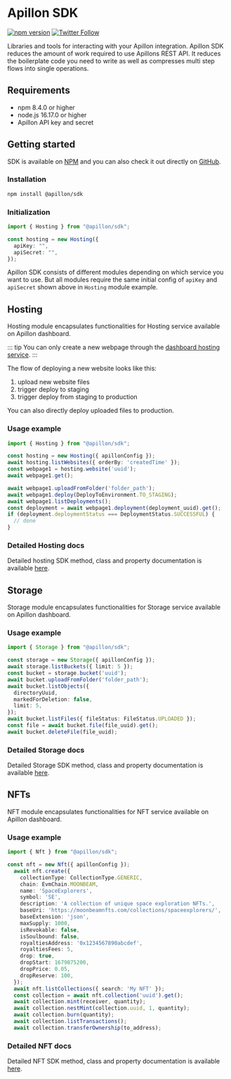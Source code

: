 # Apillon SDK

[![npm version](https://badge.fury.io/js/@apillon%2Fsdk.svg)](https://badge.fury.io/js/@apillon%2Fsdk)
[![Twitter Follow](https://img.shields.io/twitter/follow/Apillon?style=social)](https://twitter.com/intent/follow?screen_name=Apillon)

Libraries and tools for interacting with your Apillon integration.
Apillon SDK reduces the amount of work required to use Apillons REST API. It reduces the boilerplate code you need to write
as well as compresses multi step flows into single operations.

## Requirements

- npm 8.4.0 or higher
- node.js 16.17.0 or higher
- Apillon API key and secret

## Getting started

SDK is available on [NPM](https://www.npmjs.com/package/@apillon/sdk) and you can also check it out directly on [GitHub](https://github.com/Apillon/sdk).

### Installation

```sh
npm install @apillon/sdk
```

### Initialization

```ts
import { Hosting } from "@apillon/sdk";

const hosting = new Hosting({
  apiKey: "",
  apiSecret: "",
});
```

Apillon SDK consists of different modules depending on which service you want to use. But all modules require the same initial config of `apiKey` and `apiSecret` shown above in `Hosting` module example.

## Hosting

Hosting module encapsulates functionalities for Hosting service available on Apillon dashboard.

::: tip
You can only create a new webpage through the [dashboard hosting service](https://app.apillon.io/dashboard/service/hosting).
:::

The flow of deploying a new website looks like this:

1. upload new website files
2. trigger deploy to staging
3. trigger deploy from staging to production

You can also directly deploy uploaded files to production.

### Usage example

```ts
import { Hosting } from "@apillon/sdk";

const hosting = new Hosting({ apillonConfig });
await hosting.listWebsites({ orderBy: 'createdTime' });
const webpage1 = hosting.website('uuid');
await webpage1.get();

await webpage1.uploadFromFolder('folder_path');
await webpage1.deploy(DeployToEnvironment.TO_STAGING);
await webpage1.listDeployments();
const deployment = await webpage1.deployment(deployment_uuid).get();
if (deployment.deploymentStatus === DeploymentStatus.SUCCESSFUL) {
  // done
}
```

### Detailed Hosting docs

Detailed hosting SDK method, class and property documentation is available [here](https://sdk-docs.apillon.io/classes/Hosting.html).

## Storage

Storage module encapsulates functionalities for Storage service available on Apillon dashboard.

### Usage example

```ts
import { Storage } from "@apillon/sdk";

const storage = new Storage({ apillonConfig });
await storage.listBuckets({ limit: 5 });
const bucket = storage.bucket('uuid');
await bucket.uploadFromFolder('folder_path');
await bucket.listObjects({
  directoryUuid,
  markedForDeletion: false,
  limit: 5,
});
await bucket.listFiles({ fileStatus: FileStatus.UPLOADED });
const file = await bucket.file(file_uuid).get();
await bucket.deleteFile(file_uuid);
```

### Detailed Storage docs

Detailed Storage SDK method, class and property documentation is available [here](https://sdk-docs.apillon.io/classes/Storage.html).

## NFTs

NFT module encapsulates functionalities for NFT service available on Apillon dashboard.

### Usage example

```ts
import { Nft } from "@apillon/sdk";

const nft = new Nft({ apillonConfig });
  await nft.create({
    collectionType: CollectionType.GENERIC,
    chain: EvmChain.MOONBEAM,
    name: 'SpaceExplorers',
    symbol: 'SE',
    description: 'A collection of unique space exploration NFTs.',
    baseUri: 'https://moonbeamnfts.com/collections/spaceexplorers/',
    baseExtension: 'json',
    maxSupply: 1000,
    isRevokable: false,
    isSoulbound: false,
    royaltiesAddress: '0x1234567890abcdef',
    royaltiesFees: 5,
    drop: true,
    dropStart: 1679875200,
    dropPrice: 0.05,
    dropReserve: 100,
  });
  await nft.listCollections({ search: 'My NFT' });
  const collection = await nft.collection('uuid').get();
  await collection.mint(receiver, quantity);
  await collection.nestMint(collection.uuid, 1, quantity);
  await collection.burn(quantity);
  await collection.listTransactions();
  await collection.transferOwnership(to_address);
```

### Detailed NFT docs

Detailed NFT SDK method, class and property documentation is available [here](https://sdk-docs.apillon.io/classes/Nft.html).